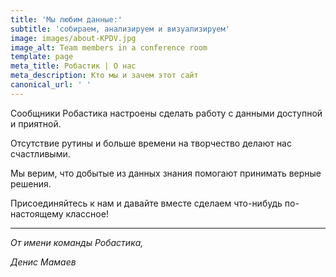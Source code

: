 ```yaml
---
title: 'Мы любим данные:'
subtitle: 'собираем, анализируем и визуализируем'
image: images/about-KPDV.jpg
image_alt: Team members in a conference room
template: page
meta_title: Робастик | О нас
meta_description: Кто мы и зачем этот сайт
canonical_url: ' '
---
```

Сообщники Робастика настроены сделать работу с данными доступной и приятной.

Отсутствие рутины и больше времени на творчество делают нас счастливыми.

Мы верим, что добытые из данных знания помогают принимать верные решения.

Присоединяйтесь к нам и давайте вместе сделаем что-нибудь по-настоящему классное!

***

*От имени команды Робастика,*

*Денис Мамаев*
